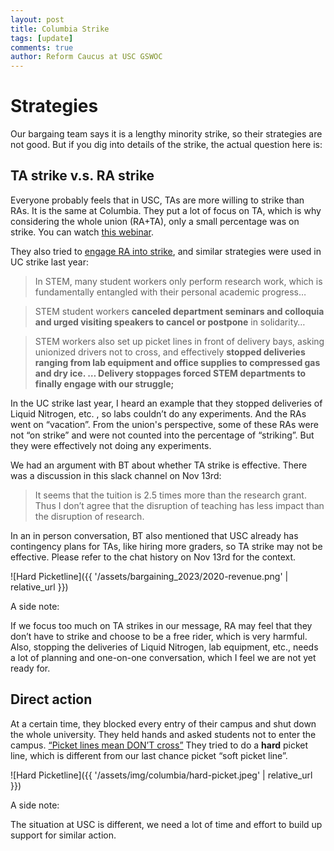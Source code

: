 ```yaml
---
layout: post
title: Columbia Strike
tags: [update]
comments: true
author: Reform Caucus at USC GSWOC
---
```


# Strategies
Our bargaing team says it is a lengthy minority strike, so their strategies are not good. 
But if you dig into details of the strike, the actual question here is:

## TA strike v.s. RA strike
Everyone probably feels that in USC, TAs are more willing to strike than RAs.
It is the same at Columbia. They put a lot of focus on TA, which is why considering the whole union (RA+TA), only a small percentage was on strike. You can watch [this webinar](https://youtu.be/RhOkHfZGgY0?si=h-i8L12SZnR8ZLuV&t=2257).

They also tried to [engage RA into strike](https://jacobin.com/2023/01/columbia-university-student-workers-strike-democratic-union-stem), and similar strategies were used in UC strike last year:
> In STEM, many student workers only perform research work, which is fundamentally entangled with their personal academic progress…

> STEM student workers **canceled department seminars and colloquia and urged visiting speakers to cancel or postpone** in solidarity… 

> STEM workers also set up picket lines in front of delivery bays, asking unionized drivers not to cross, and effectively **stopped deliveries ranging from lab equipment and office supplies to compressed gas and dry ice. … Delivery stoppages forced STEM departments to finally engage with our struggle;**

In the UC strike last year, I heard an example that they stopped deliveries of Liquid Nitrogen, etc. , so labs couldn’t do any experiments. And the RAs went on “vacation”. From the union's perspective, some of these RAs were not “on strike” and were not counted into the percentage of “striking”. But they were effectively not doing any experiments.


We had an argument with BT about whether TA strike is effective. There was a discussion in this slack channel on Nov 13rd:
> It seems that the tuition is 2.5 times more than the research grant. Thus I don’t agree that the disruption of teaching has less impact than the disruption of research. 

In an in person conversation, BT also mentioned that USC already has contingency plans for TAs, like hiring more graders, so TA strike may not be effective. 
Please refer to the chat history on Nov 13rd for the context.

![Hard Picketline]({{ '/assets/bargaining_2023/2020-revenue.png' | relative_url }})

A side note:

If we focus too much on TA strikes in our message, RA may feel that they don’t have to strike and choose to be a free rider, which is very harmful.
Also, stopping the deliveries of Liquid Nitrogen, lab equipment, etc., needs a lot of planning and one-on-one conversation, which I feel we are not yet ready for.


## Direct action

At a certain time, they blocked every entry of their campus and shut down the whole university.
They held hands and asked students not to enter the campus. [“Picket lines mean DON’T cross”](https://twitter.com/ALChildress_/status/1468611203790426117/photo/1)
They tried to do a **hard** picket line, which is different from our last chance picket “soft picket line”. 

![Hard Picketline]({{ '/assets/img/columbia/hard-picket.jpeg' | relative_url }})


A side note:

The situation at USC is different, we need a lot of time and effort to build up support for similar action. 
